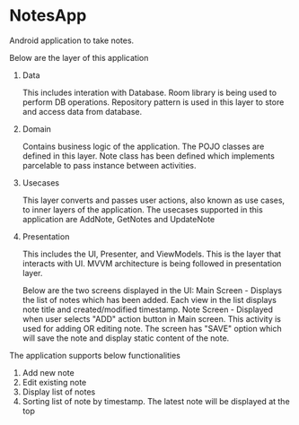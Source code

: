 # NotesApp
Android application to take notes.

Below are the layer of this application

1. Data

    This includes interation with Database. Room library is being used to perform DB operations.
    Repository pattern is used in this layer to store and access data from database.

2. Domain

    Contains business logic of the application. The POJO classes are defined in this layer.
    Note class has been defined which implements parcelable to pass instance between activities.

3. Usecases
  
    This layer converts and passes user actions, also known as use cases, to inner layers of the application.
    The usecases supported in this application are AddNote, GetNotes and UpdateNote

4. Presentation

    This includes the UI, Presenter, and ViewModels. This is the layer that interacts with UI.
    MVVM architecture is being followed in presentation layer.
    
    Below are the two screens displayed in the UI:
    Main Screen - Displays the list of notes which has been added.
                   Each view in the list displays note title and created/modified timestamp.
    Note Screen - Displayed when user selects "ADD" action button in Main screen. 
                   This activity is used for adding OR editing note. 
                   The screen has "SAVE" option which will save the note and display static content of the note.
                   
    

The application supports below functionalities

1. Add new note
2. Edit existing note
3. Display list of notes
4. Sorting list of note by timestamp. The latest note will be displayed at the top



